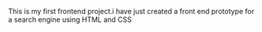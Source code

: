 This is my first frontend project.i have just created a front end prototype for a search engine using HTML and CSS